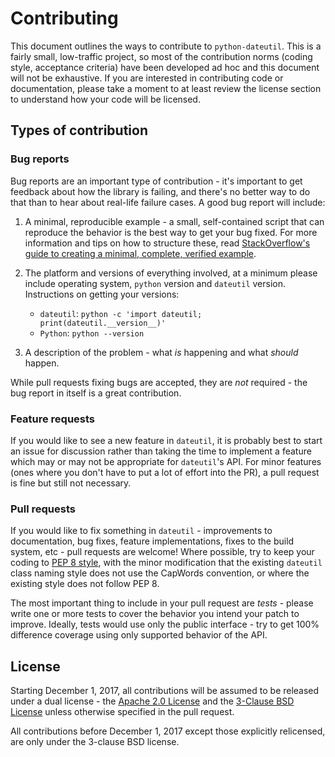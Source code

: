 # Contributing

This document outlines the ways to contribute to `python-dateutil`. This is a fairly small, low-traffic project, so most of the contribution norms (coding style, acceptance criteria) have been developed ad hoc and this document will not be exhaustive. If you are interested in contributing code or documentation, please take a moment to at least review the license section to understand how your code will be licensed.

## Types of contribution
### Bug reports
Bug reports are an important type of contribution - it's important to get feedback about how the library is failing, and there's no better way to do that than to hear about real-life failure cases. A good bug report will include:

1. A minimal, reproducible example - a small, self-contained script that can reproduce the behavior is the best way to get your bug fixed. For more information and tips on how to structure these, read [StackOverflow's guide to creating a minimal, complete, verified example](https://stackoverflow.com/help/mcve).

2. The platform and versions of everything involved, at a minimum please include operating system, `python` version and `dateutil` version. Instructions on getting your versions:
    - `dateutil`: `python -c 'import dateutil; print(dateutil.__version__)'`
    - `Python`: `python --version`

3. A description of the problem - what *is* happening and what *should* happen.

While pull requests fixing bugs are accepted, they are *not* required - the bug report in itself is a great contribution.

### Feature requests

If you would like to see a new feature in `dateutil`, it is probably best to start an issue for discussion rather than taking the time to implement a feature which may or may not be appropriate for `dateutil`'s API. For minor features (ones where you don't have to put a lot of effort into the PR), a pull request is fine but still not necessary.

### Pull requests

If you would like to fix something in `dateutil` -  improvements to documentation, bug fixes, feature implementations, fixes to the build system, etc - pull requests are welcome! Where possible, try to keep your coding to [PEP 8 style](https://www.python.org/dev/peps/pep-0008/), with the minor modification that the existing `dateutil` class naming style does not use the CapWords convention, or where the existing style does not follow PEP 8.

The most important thing to include in your pull request are *tests* - please write one or more tests to cover the behavior you intend your patch to improve. Ideally, tests would use only the public interface - try to get 100% difference coverage using only supported behavior of the API.

## License

Starting December 1, 2017, all contributions will be assumed to be released under a dual license - the [Apache 2.0 License](https://www.apache.org/licenses/LICENSE-2.0) and the [3-Clause BSD License](https://opensource.org/licenses/BSD-3-Clause) unless otherwise specified in the pull request.

All contributions before December 1, 2017 except those explicitly relicensed, are only under the 3-clause BSD license.
